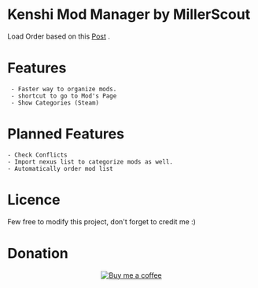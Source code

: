# Kenshi Mod Manager by MillerScout


Load Order based on this [Post](https://steamcommunity.com/sharedfiles/filedetails/?id=1850250979) .

# Features
     - Faster way to organize mods.
     - shortcut to go to Mod's Page 
     - Show Categories (Steam)
 
# Planned Features

    - Check Conflicts
    - Import nexus list to categorize mods as well.
    - Automatically order mod list
# Licence

Few free to modify this project, don't forget to credit me :)

# Donation
<center>
     <a href ="https://www.buymeacoffee.com/gR79MHU">
         <img src="https://github.com/millerscout/Kenshi-Mod-Manager/raw/master/Donation.png" alt="Buy me a coffee" style="max-width:100%;">
     </a>
</center>
